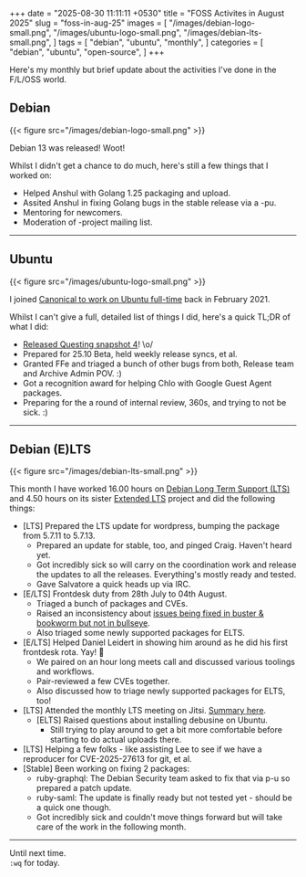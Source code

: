 +++
date = "2025-08-30 11:11:11 +0530"
title = "FOSS Activites in August 2025"
slug = "foss-in-aug-25"
images = [
    "/images/debian-logo-small.png",
    "/images/ubuntu-logo-small.png",
    "/images/debian-lts-small.png",
]
tags = [
    "debian",
    "ubuntu",
    "monthly",
]
categories = [
    "debian",
    "ubuntu",
    "open-source",
]
+++

Here's my monthly but brief update about the activities I've done in the F/L/OSS world.

## Debian
{{< figure src="/images/debian-logo-small.png" >}}

Debian 13 was released! Woot!

Whilst I didn't get a chance to do much, here's still a few things that I worked on:

- Helped Anshul with Golang 1.25 packaging and upload.
- Assited Anshul in fixing Golang bugs in the stable release via a -pu.
- Mentoring for newcomers.
- Moderation of -project mailing list.

---

## Ubuntu
{{< figure src="/images/ubuntu-logo-small.png" >}}

I joined [Canonical to work on Ubuntu full-time](https://utkarsh2102.org/posts/hello-canonical/) back in February 2021.

Whilst I can't give a full, detailed list of things I did, here's a quick TL;DR of what I did:

- [Released Questing snapshot 4](https://lists.ubuntu.com/archives/ubuntu-devel/2025-August/043431.html)! \o/
- Prepared for 25.10 Beta, held weekly release syncs, et al.
- Granted FFe and triaged a bunch of other bugs from both, Release team and Archive Admin POV. :)
- Got a recognition award for helping Chlo with Google Guest Agent packages.
- Preparing for the a round of internal review, 360s, and trying to not be sick. :)

---

## Debian (E)LTS
{{< figure src="/images/debian-lts-small.png" >}}

This month I have worked 16.00 hours on [Debian Long Term Support (LTS)](https://www.freexian.com/lts/debian/) and
4.50 hours on its sister [Extended LTS](https://www.freexian.com/lts/extended/) project and did the following things:

- [LTS] Prepared the LTS update for wordpress, bumping the package from 5.7.11 to 5.7.13.
  - Prepared an update for stable, too, and pinged Craig. Haven't heard yet.
  - Got incredibly sick so will carry on the coordination work and release the updates to all the releases. Everything's mostly ready and tested.
  - Gave Salvatore a quick heads up via IRC.
- [E/LTS] Frontdesk duty from 28th July to 04th August.
  - Triaged a bunch of packages and CVEs.
  - Raised an inconsistency about [issues being fixed in buster & bookworm but not in bullseye](https://lists.debian.org/debian-lts/2025/07/msg00017.html).
  - Also triaged some newly supported packages for ELTS.
- [E/LTS] Helped Daniel Leidert in showing him around as he did his first frontdesk rota. Yay! 🎉
  - We paired on an hour long meets call and discussed various toolings and workflows.
  - Pair-reviewed a few CVEs together.
  - Also discussed how to triage newly supported packages for ELTS, too!
- [LTS] Attended the monthly LTS meeting on Jitsi. [Summary here](https://lists.debian.org/debian-lts/2025/08/msg00042.html).
  - [ELTS] Raised questions about installing debusine on Ubuntu.
    - Still trying to play around to get a bit more comfortable before starting to do actual uploads there.
- [LTS] Helping a few folks - like assisting Lee to see if we have a reproducer for CVE-2025-27613 for git, et al.
- [Stable] Been working on fixing 2 packages: 
  - ruby-graphql: The Debian Security team asked to fix that via p-u so prepared a patch update.
  - ruby-saml: The update is finally ready but not tested yet - should be a quick one though.
  - Got incredibly sick and couldn't move things forward but will take care of the work in the following month.

---

Until next time.  
`:wq` for today.
